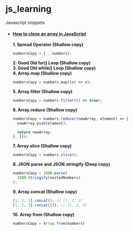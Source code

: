 # js_learning
Javascript snippets


* #### [How to clone an array in JavaScript](https://medium.freecodecamp.org/how-to-clone-an-array-in-javascript-1d3183468f6a)
	__1. Spread Operator (Shallow copy)__
	```js
	numbersCopy = [...numbers];
	```
	__2. Good Old for() Loop (Shallow copy)__  
	__3. Good Old while() Loop (Shallow copy)__  
	__4. Array.map (Shallow copy)__  
	```js
	numbersCopy = numbers.map((x) => x);
	```
	__5. Array.filter (Shallow copy)__
	```js
	numbersCopy = numbers.filter(() => true);
	```
	__6. Array.reduce (Shallow copy)__
	```js
	numbersCopy = numbers.reduce((newArray, element) => {
	  newArray.push(element);

	  return newArray;
	}, []);
	```
	__7. Array.slice (Shallow copy)__
	```js
	numbersCopy = numbers.slice();
	```
	__8. JSON.parse and JSON.stringify (Deep copy)__
	```js
	numbersCopy = JSON.parse(
	  JSON.stringify(nestedNumbers)
	);
	```
	__9. Array.concat (Shallow copy)__
	```js
	[1, 2, 3].concat(); // [1, 2, 3]
	[1, 2, 3].concat([]); // [1, 2, 3]
	```
	__10. Array.from (Shallow copy)__
	```js
	numbersCopy = Array.from(numbers)
	```







